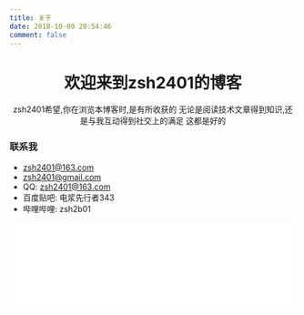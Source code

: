 ```yaml
---
title: 关于
date: 2018-10-09 20:54:46
comment: false
---
```

<!-- <img style="display:block;margin-left:auto;margin-right:auto" src="/images/head.jpg"> -->
<div style="text-align:center">

<h1>欢迎来到zsh2401的博客</h1>
zsh2401希望,你在浏览本博客时,是有所收获的
无论是阅读技术文章得到知识,还是与我互动得到社交上的满足
这都是好的

</div>



### 联系我

* zsh2401@163.com
* zsh2401@gmail.com
* QQ: zsh2401@163.com
* 百度贴吧: 电浆先行者343
* 哔哩哔哩: zsh2b01



<iframe class="bvideo" src="//player.bilibili.com/player.html?aid=32838183&cid=57468615&page=1" scrolling="no" border="0" frameborder="no" framespacing="0" allowfullscreen="true"> </iframe>

<style>
.bvideo{width:100%}
</style>

<script>
    //v0.1
    function resizeVideo(){
        var bvideos = document.getElementsByClassName("bvideo");
        for(var i =0;i<bvideos.length;i++){
            var crt = bvideos[i];
            var w = crt.clientWidth;
            var newH = w * 0.66;
            crt.width = w;
            crt.height = newH;
        }
    } 
    window.addEventListener("resize",()=>{
        resizeVideo();
    });
    resizeVideo();
</script>


